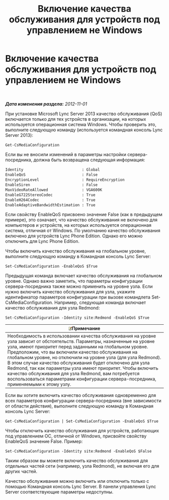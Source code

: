 ﻿---
title: Включение качества обслуживания для устройств под управлением не Windows
TOCTitle: Включение качества обслуживания для устройств под управлением не Windows
ms:assetid: 26f793df-aef8-4028-9e3b-6c2c37ea61b9
ms:mtpsurl: https://technet.microsoft.com/ru-ru/library/JJ204750(v=OCS.15)
ms:contentKeyID: 49309238
ms.date: 05/19/2016
mtps_version: v=OCS.15
ms.translationtype: HT
---

# Включение качества обслуживания для устройств под управлением не Windows

 

_**Дата изменения раздела:** 2012-11-01_

При установке Microsoft Lync Server 2013 качество обслуживания (QoS) включается только для тех устройств в организации, на которых используется операционная система Windows. Чтобы проверить это, выполните следующую команду (используется командная консоль Lync Server 2013):

    Get-CsMediaConfiguration

Если вы не вносили изменений в параметры настройки сервера-посредника, должна быть возвращена следующая информация:

    Identity                          : Global
    EnableQoS                         : False
    EncryptionLevel                   : RequireEncryption
    EnableSiren                       : False
    MaxVideoRateAllowed               : VGA600K
    EnableG722StereoCodec             : True
    EnableH264Codec                   : True
    EnableAdaptiveBandwidthEstimation : True

Если свойству EnableQoS присвоено значение False (как в предыдущем примере), это означает, что качество обслуживания не включено для компьютеров и устройств, на которых используется операционная система, отличная от Windows. По умолчанию качество обслуживания включено для устройств Lync Phone Edition. Однако его можно отключить для Lync Phone Edition.

Чтобы включить качество обслуживания на глобальном уровне, выполните следующую команду в Командная консоль Lync Server:

    Set-CsMediaConfiguration -EnableQoS $True

Предыдущая команда включает качество обслуживания на глобальном уровне. Однако важно заметить, что параметры конфигурации сервера-посредника также можно применить на уровне узла. Если нужно включить качество обслуживания для узла, укажите идентификатор параметров конфигурации при вызове командлета Set-CsMediaConfiguration. Например, следующая команда включает качество обслуживания для узла Redmond:

    Set-CsMediaConfiguration -Identity site:Redmond -EnableQoS $True

<table>
<thead>
<tr class="header">
<th><img src="images/Gg398412.note(OCS.15).gif" title="note" alt="note" />Примечание</th>
</tr>
</thead>
<tbody>
<tr class="odd">
<td>Необходимость в использовании качества обслуживания на уровне узла зависит от обстоятельств. Параметры, назначенные на уровне узла, имеют приоритет перед заданными на глобальном уровне. Предположим, что вы включили качество обслуживания на глобальном уровне, но отключили на уровне узла (для узла Redmond). В этом случае качество обслуживания будет отключено для узла Redmond, так как параметры узла имеют приоритет. Чтобы включить качество обслуживания для узла Redmond, вам потребуется воспользоваться параметрами конфигурации сервера-посредника, применяемыми к этому узлу.</td>
</tr>
</tbody>
</table>


Если вы хотите включить качество обслуживания одновременно для всех параметров конфигурации сервера-посредника (вне зависимости от области действия), выполните следующую команду в Командная консоль Lync Server:

    Get-CsMediaConfiguration | Set-CsMediaConfiguration -EnableQoS $True

Чтобы отключить качество обслуживания для устройств, работающих под управлением ОС, отличной от Windows, присвойте свойству EnableQoS значение False. Пример:

    Set-CsMediaConfiguration -Identity site:Redmond -EnableQoS $False

Таким образом вы можете включить качество обслуживания для отдельных частей сети (например, узла Redmond), не включая его для других частей.

Качество обслуживания можно включить или отключить только с помощью Командная консоль Lync Server. В панели управления Lync Server соответствующие параметры недоступны.

